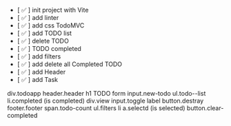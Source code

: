 - [ ✅ ] init project with Vite
- [ ✅ ] add linter
- [ ✅ ] add css TodoMVC
- [ ✅ ] add TODO list
- [ ✅ ] delete TODO
- [ ✅ ] TODO completed
- [ ✅ ] add filters
- [ ✅ ] add delete all Completed TODO
- [ ✅ ] add Header
- [ ✅ ] add Task

div.todoapp
    header.header
        h1 TODO
        form
            input.new-todo
    ul.todo--list
        li.completed (is completed)
            div.view
                input.toggle
            label
            button.destray
    footer.footer
        span.todo-count
        ul.filters
            li
                a.selectd (is selected)
        button.clear-completed
